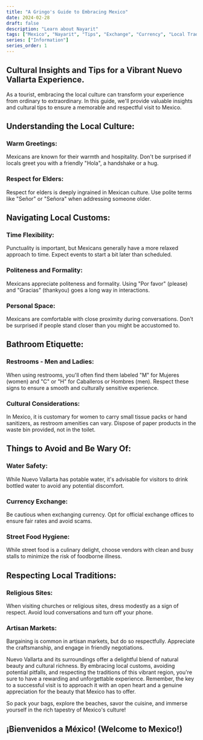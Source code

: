 ```yaml
---
title: "A Gringo's Guide to Embracing Mexico"
date: 2024-02-28
draft: false
description: "Learn about Nayarit"
tags: ["Mexico", "Nayarit", "Tips", "Exchange", "Currency", "Local Traditions", "Markets"]
series: ["Information"]
series_order: 1
---
```


## Cultural Insights and Tips for a Vibrant Nuevo Vallarta Experience.

As a tourist, embracing the local culture can transform your experience from ordinary to extraordinary. In this guide, we'll provide valuable insights and cultural tips to ensure a memorable and respectful visit to Mexico.

## Understanding the Local Culture:

### Warm Greetings:

Mexicans are known for their warmth and hospitality. Don't be surprised if locals greet you with a friendly "Hola", a handshake or a hug.

### Respect for Elders:

Respect for elders is deeply ingrained in Mexican culture. Use polite terms like "Señor" or "Señora" when addressing someone older.

## Navigating Local Customs:

### Time Flexibility:

Punctuality is important, but Mexicans generally have a more relaxed approach to time. Expect events to start a bit later than scheduled.

### Politeness and Formality:

Mexicans appreciate politeness and formality. Using "Por favor" (please) and "Gracias" (thankyou) goes a long way in interactions.

### Personal Space:

Mexicans are comfortable with close proximity during conversations. Don't be surprised if people stand closer than you might be accustomed to.

## Bathroom Etiquette:

### Restrooms - Men and Ladies:

When using restrooms, you'll often find them labeled "M" for Mujeres (women) and "C" or "H" for Caballeros or Hombres (men). Respect these signs to ensure a smooth and culturally sensitive experience.

### Cultural Considerations:

In Mexico, it is customary for women to carry small tissue packs or hand sanitizers, as restroom amenities can vary. Dispose of paper products in the waste bin provided, not in the toilet.

## Things to Avoid and Be Wary Of:

### Water Safety:

While Nuevo Vallarta has potable water, it's advisable for visitors to drink bottled water to avoid any potential discomfort.

### Currency Exchange:

Be cautious when exchanging currency. Opt for official exchange offices to ensure fair rates and avoid scams.

### Street Food Hygiene:

While street food is a culinary delight, choose vendors with clean and busy stalls to minimize the risk of foodborne illness.

## Respecting Local Traditions:

### Religious Sites:

When visiting churches or religious sites, dress modestly as a sign of respect. Avoid loud conversations and turn off your phone.

### Artisan Markets:

Bargaining is common in artisan markets, but do so respectfully. Appreciate the craftsmanship, and engage in friendly negotiations.

Nuevo Vallarta and its surroundings offer a delightful blend of natural beauty and cultural richness. By embracing local customs, avoiding potential pitfalls, and respecting the traditions of this vibrant region, you're sure to have a rewarding and unforgettable experience. Remember, the key to a successful visit is to approach it with an open heart and a genuine appreciation for the beauty that Mexico has to offer.

So pack your bags, explore the beaches, savor the cuisine, and immerse yourself in the rich tapestry of Mexico's culture!

<h2>¡Bienvenidos a México! (Welcome to Mexico!)<h2/>
